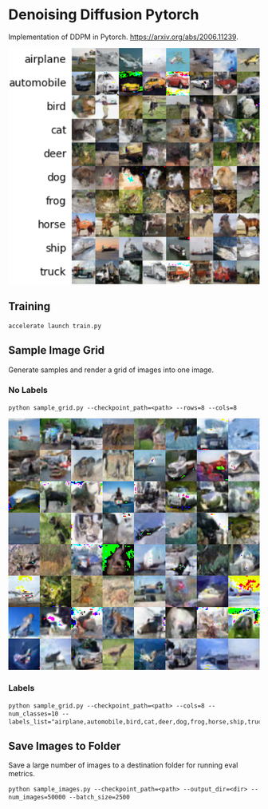# Denoising Diffusion Pytorch
Implementation of DDPM in Pytorch. https://arxiv.org/abs/2006.11239.

<img src="examples/dropout_0.1_classes_10_lr_0.0002_timesteps_4000_warmup_5000_label_True_attn_True_act_relu_preact_True_zero_20240826_59_1200000_128_4000.png" width="800">

## Training
```
accelerate launch train.py
```

## Sample Image Grid
Generate samples and render a grid of images into one image.

### No Labels
```
python sample_grid.py --checkpoint_path=<path> --rows=8 --cols=8
```
![](examples/20240819_8x8.png)

### Labels
```
python sample_grid.py --checkpoint_path=<path> --cols=8 --num_classes=10 --labels_list="airplane,automobile,bird,cat,deer,dog,frog,horse,ship,truck"
```


## Save Images to Folder
Save a large number of images to a destination folder for running eval metrics.
```
python sample_images.py --checkpoint_path=<path> --output_dir=<dir> --num_images=50000 --batch_size=2500
```
